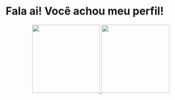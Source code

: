 <div>
  <h1>Fala ai! Você achou meu perfil!</h1>
</div>

<div align="center">
  <a href="https://github.com/leo-serrao">
  <img height="180em" src="https://github-readme-stats.vercel.app/api?username=leo-serrao&show_icons=true&theme=tokyonight&include_all_commits=true&count_private=true"/>
  <img height="180em" src="https://github-readme-stats.vercel.app/api/top-langs/?username=leo-serrao&layout=compact&langs_count=7&theme=tokyonight"/>
</div>
